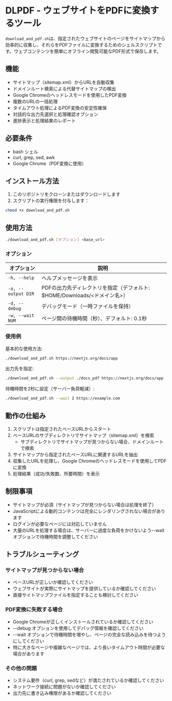 # DLPDF - ウェブサイトをPDFに変換するツール

`download_and_pdf.sh`は、指定されたウェブサイトのページをサイトマップから効率的に収集し、それらをPDFファイルに変換するためのシェルスクリプトです。ウェブコンテンツを簡単にオフライン閲覧可能なPDF形式で保存します。

## 機能

- サイトマップ（sitemap.xml）からURLを自動収集
- ドメインルート検索による代替サイトマップの検出
- Google Chromeのヘッドレスモードを使用したPDF変換
- 複数のURLの一括処理
- タイムアウト処理によるPDF変換の安定性確保
- 対話的な出力先選択と処理確認オプション
- 進捗表示と処理結果のレポート

## 必要条件

- bash シェル
- curl, grep, sed, awk
- Google Chrome（PDF変換に使用）

## インストール方法

1. このリポジトリをクローンまたはダウンロードします
2. スクリプトの実行権限を付与します：

```bash
chmod +x download_and_pdf.sh
```

## 使用方法

```bash
./download_and_pdf.sh [オプション] <base_url>
```

### オプション

| オプション | 説明 |
|------------|------|
| `-h, --help` | ヘルプメッセージを表示 |
| `-o, --output DIR` | PDFの出力先ディレクトリを指定（デフォルト: $HOME/Downloads/<ドメイン名>） |
| `-d, --debug` | デバッグモード（一時ファイルを保持） |
| `-w, --wait NUM` | ページ間の待機時間（秒）、デフォルト: 0.1秒 |

### 使用例

基本的な使用方法:
```bash
./download_and_pdf.sh https://nextjs.org/docs/app
```

出力先を指定:
```bash
./download_and_pdf.sh --output ./docs_pdf https://nextjs.org/docs/app
```

待機時間を2秒に設定（サーバー負荷軽減）:
```bash
./download_and_pdf.sh --wait 2 https://example.com
```

## 動作の仕組み

1. スクリプトは指定されたベースURLからスタート
2. ベースURLのサブディレクトリでサイトマップ（sitemap.xml）を検索
   - サブディレクトリでサイトマップが見つからない場合、ドメインルートで検索
3. サイトマップから指定されたベースURLに関連するURLを抽出
4. 収集したURLを処理し、Google Chromeのヘッドレスモードを使用してPDFに変換
5. 処理結果（成功/失敗数、所要時間）を表示

## 制限事項

- サイトマップが必須（サイトマップが見つからない場合は処理を終了）
- JavaScriptによる動的コンテンツは完全にレンダリングされない場合があります
- ログインが必要なページには対応していません
- 大量のURLを処理する場合は、サーバーに過度な負荷をかけないよう--waitオプションで待機時間を調整してください

## トラブルシューティング

### サイトマップが見つからない場合
- ベースURLが正しいか確認してください
- ウェブサイトが実際にサイトマップを提供しているか確認してください
- 直接サイトマップファイルを指定することも検討してください

### PDF変換に失敗する場合
- Google Chromeが正しくインストールされているか確認してください
- --debug オプションを使用してデバッグ情報を確認してください
- --wait オプションで待機時間を増やし、ページの完全な読み込みを待つようにしてください
- 特に大きなページや複雑なページでは、より長いタイムアウト時間が必要な場合があります

### その他の問題
- システム要件（curl, grep, sedなど）が満たされているか確認してください
- ネットワーク接続に問題がないか確認してください
- 出力先に書き込み権限があるか確認してください
